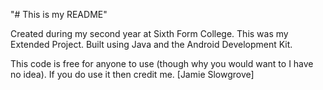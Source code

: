 "# This is my README" 

Created during my second year at Sixth Form College. This was my Extended Project. Built using Java and the Android Development Kit. 

This code is free for anyone to use (though why you would want to I have no idea).
If you do use it then credit me. [Jamie Slowgrove]
